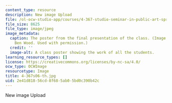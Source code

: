 ```yaml
---
content_type: resource
description: New image Upload
file: /ol-ocw-studio-app/courses/4-367-studio-seminar-in-public-art-spring-2006/2e41d81856cd8f685ab05bd0c390b42c_4-367s06-th.jpg
file_size: 8625
file_type: image/jpeg
image_metadata:
  caption: The poster from the final presentation of the class. (Image courtesy of
    Ben Wood. Used with permission.)
  credit: ''
  image-alt: A class poster showing the work of all the students.
learning_resource_types: []
license: https://creativecommons.org/licenses/by-nc-sa/4.0/
ocw_type: OCWImage
resourcetype: Image
title: 4-367s06-th.jpg
uid: 2e41d818-56cd-8f68-5ab0-5bd0c390b42c
---
```

New image Upload
